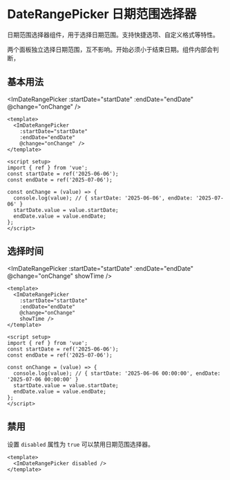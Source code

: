 # DateRangePicker 日期范围选择器

日期范围选择器组件，用于选择日期范围。支持快捷选项、自定义格式等特性。

两个面板独立选择日期范围，互不影响。开始必须小于结束日期。组件内部会判断，

<script setup>
import {ref} from 'vue'
const startDate = ref('2025-06-06')
const endDate = ref('2025-07-06')
</script>

## 基本用法

<ImDateRangePicker
:startDate="startDate"
:endDate="endDate"
@change="onChange" />

```vue
<template>
  <ImDateRangePicker
    :startDate="startDate"
    :endDate="endDate"
    @change="onChange" />
</template>

<script setup>
import { ref } from 'vue';
const startDate = ref('2025-06-06');
const endDate = ref('2025-07-06');

const onChange = (value) => {
  console.log(value); // { startDate: '2025-06-06', endDate: '2025-07-06' }
  startDate.value = value.startDate;
  endDate.value = value.endDate;
};
</script>
```

## 选择时间

<ImDateRangePicker
:startDate="startDate"
:endDate="endDate"
@change="onChange"
showTime />

```vue
<template>
  <ImDateRangePicker
    :startDate="startDate"
    :endDate="endDate"
    @change="onChange"
    showTime />
</template>

<script setup>
import { ref } from 'vue';
const startDate = ref('2025-06-06');
const endDate = ref('2025-07-06');

const onChange = (value) => {
  console.log(value); // { startDate: '2025-06-06 00:00:00', endDate: '2025-07-06 00:00:00' }
  startDate.value = value.startDate;
  endDate.value = value.endDate;
};
</script>
```

## 禁用

设置 `disabled` 属性为 `true` 可以禁用日期范围选择器。

<ImDateRangePicker disabled />

```vue
<template>
  <ImDateRangePicker disabled />
</template>
```
